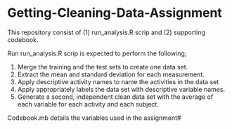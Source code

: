 # Getting-Cleaning-Data-Assignment
This repository consist of (1) run_analysis.R scrip and (2) supporting codebook.

Run run_analysis.R scrip is expected to perform the following;

1. Merge the training and the test sets to create one data set.
2. Extract the mean and standard deviation for each measurement.
3. Apply descriptive activity names to name the activities in the data set
4. Apply appropriately labels the data set with descriptive variable names.
5. Generate a second, independent clean data set with the average of each variable for each activity and each subject.

Codebook.mb details the variables used in the assignment#

